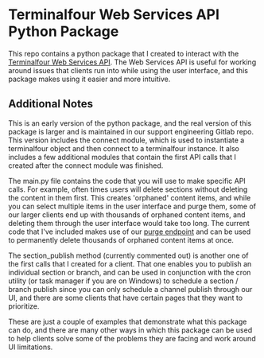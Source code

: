 # Terminalfour Web Services API Python Package

This repo contains a python package that I created to interact with the [Terminalfour Web Services API](https://docs.terminalfour.com/documentation/developer-resources/up-and-running-with-the-web-services-api/). The Web Services API is useful for working around issues that clients run into while using the user interface, and this package makes using it easier and more intuitive.

## Additional Notes
This is an early version of the python package, and the real version of this package is larger and is maintained in our support engineering Gitlab repo. This version includes the connect module, which is used to instantiate a terminalfour object and then connect to a terminalfour instance. It also includes a few additional modules that contain the first API calls that I created after the connect module was finished.

The main.py file contains the code that you will use to make specific API calls. For example, often times users will delete sections without deleting the content in them first. This creates 'orphaned' content items, and while you can select multiple items in the user interface and purge them, some of our larger clients end up with thousands of orphaned content items, and deleting them through the user interface would take too long. The current code that I've included makes use of our [purge endpoint](https://webapi.terminalfour.com/new/#/Content/purgeContent) and can be used to permanently delete thousands of orphaned content items at once.

The section_publish method (currently commented out) is another one of the first calls that I created for a client. That one enables you to publish an individual section or branch, and can be used in conjunction with the cron utility (or task manager if you are on Windows) to schedule a section / branch publish since you can only schedule a channel publish through our UI, and there are some clients that have certain pages that they want to prioritize.

These are just a couple of examples that demonstrate what this package can do, and there are many other ways in which this package can be used to help clients solve some of the problems they are facing and work around UI limitations.